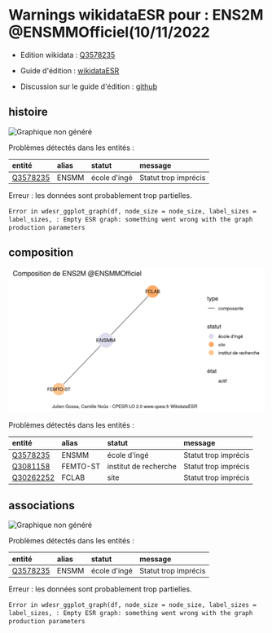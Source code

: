 Warnings wikidataESR pour : ENS2M @ENSMMOfficiel(10/11/2022
================

- Edition wikidata : [Q3578235](https://www.wikidata.org/wiki/Q3578235)
- Guide d'édition : [wikidataESR](https://github.com/cpesr/wikidataESR/)

- Discussion sur le guide d'édition : [github](https://github.com/cpesr/wikidataESR/issues)



## histoire 

![Graphique non généré](Q3578235-histoire.png) 

Problèmes détectés dans les entités :

|entité                                             |alias |statut       |message              |
|:--------------------------------------------------|:-----|:------------|:--------------------|
|[Q3578235](https://www.wikidata.org/wiki/Q3578235) |ENSMM |école d'ingé |Statut trop imprécis |

 


Erreur : les données sont probablement trop partielles.
```
Error in wdesr_ggplot_graph(df, node_size = node_size, label_sizes = label_sizes, : Empty ESR graph: something went wrong with the graph production parameters

``` 



## composition 

![Graphique non généré](Q3578235-composition.png) 

Problèmes détectés dans les entités :

|entité                                               |alias    |statut                |message              |
|:----------------------------------------------------|:--------|:---------------------|:--------------------|
|[Q3578235](https://www.wikidata.org/wiki/Q3578235)   |ENSMM    |école d'ingé          |Statut trop imprécis |
|[Q3081158](https://www.wikidata.org/wiki/Q3081158)   |FEMTO-ST |institut de recherche |Statut trop imprécis |
|[Q30262252](https://www.wikidata.org/wiki/Q30262252) |FCLAB    |site                  |Statut trop imprécis |

 



## associations 

![Graphique non généré](Q3578235-associations.png) 

Problèmes détectés dans les entités :

|entité                                             |alias |statut       |message              |
|:--------------------------------------------------|:-----|:------------|:--------------------|
|[Q3578235](https://www.wikidata.org/wiki/Q3578235) |ENSMM |école d'ingé |Statut trop imprécis |

 


Erreur : les données sont probablement trop partielles.
```
Error in wdesr_ggplot_graph(df, node_size = node_size, label_sizes = label_sizes, : Empty ESR graph: something went wrong with the graph production parameters

``` 

